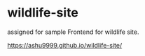 # wildlife-site
assigned for sample Frontend for wildlife site.  

https://ashu9999.github.io/wildlife-site/
